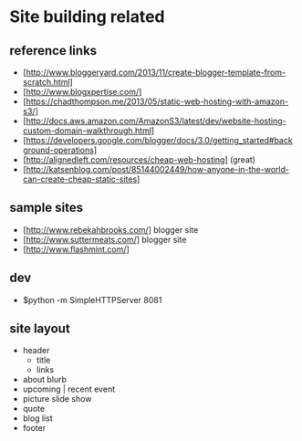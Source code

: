 Site building related
=====================

reference links
---------------
* [http://www.bloggeryard.com/2013/11/create-blogger-template-from-scratch.html]
* [http://www.blogxpertise.com/]
* [https://chadthompson.me/2013/05/static-web-hosting-with-amazon-s3/]
* [http://docs.aws.amazon.com/AmazonS3/latest/dev/website-hosting-custom-domain-walkthrough.html]
* [https://developers.google.com/blogger/docs/3.0/getting_started#background-operations]
* [http://alignedleft.com/resources/cheap-web-hosting] (great)
* [http://katsenblog.com/post/85144002449/how-anyone-in-the-world-can-create-cheap-static-sites]


sample sites
------------
* [http://www.rebekahbrooks.com/] blogger site
* [http://www.suttermeats.com/] blogger site
* [http://www.flashmint.com/]

dev
---
* $python -m SimpleHTTPServer 8081

site layout 
-----------
* header
   * title
   * links
* about blurb
* upcoming | recent event
* picture slide show
* quote
* blog list
* footer



